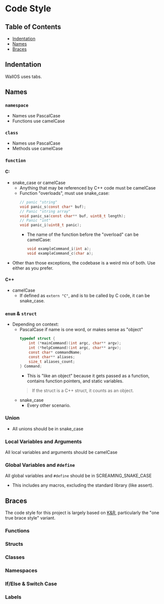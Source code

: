 # Code Style
## Table of Contents
- [Indentation](#indentation)
- [Names](#names)
- [Braces](#braces)

## Indentation
WallOS uses tabs.

## Names
### `namespace`
- Names use PascalCase
- Functions use camelCase

### `class`
- Names use PascalCase
- Methods use camelCase 

### `function`
#### C:
- snake_case or camelCase
  - Anything that may be referenced by C++ code must be camelCase
  - Function "overloads", must use snake_case:
    ```C
    // panic "string"
    void panic_s(const char* buf);
    // Panic "string array"
    void panic_sa(const char** buf, uint8_t length);
    // Panic "int"
    void panic_i(uint8_t panic);
    ```
    - The name of the function before the "overload" can be camelCase:
      ```C
      void exampleCommand_i(int a);
      void exampleCommand_c(char a);
      ```
- Other than those exceptions, the codebase is a weird mix of both. Use either as you prefer.
#### C++
- camelCase
  - If defined as `extern "C"`, and is to be called by C code, it can be snake_case.

### `enum` & `struct`
- Depending on context:
  - PascalCase if name is one word, or makes sense as "object"
    ```C
    typedef struct {
        int (*mainCommand)(int argc, char** argv);
        int (*helpCommand)(int argc, char** argv);
        const char* commandName;
        const char** aliases;
        size_t aliases_count;
    } Command;
    ```
    - This is "like an object" because it gets passed as a function, contains function pointers, and static variables.
    > If the struct is a C++ struct, it counts as an object.
  - snake_case
    - Every other scenario.

### Union
- All unions should be in snake_case

### Local Variables and Arguments
All local variables and arguments should be camelCase

### Global Variables and `#define`
All global variables and `#define` should be in SCREAMING_SNAKE_CASE
- This includes any macros, excluding the standard library (like assert).

## Braces
The code style for this project is largely based on [K&R](https://en.wikipedia.org/wiki/Indentation_style#K&R_style), particularly the "one true brace style" variant.

### Functions

### Structs

### Classes

### Namespaces

### If/Else & Switch Case

### Labels




